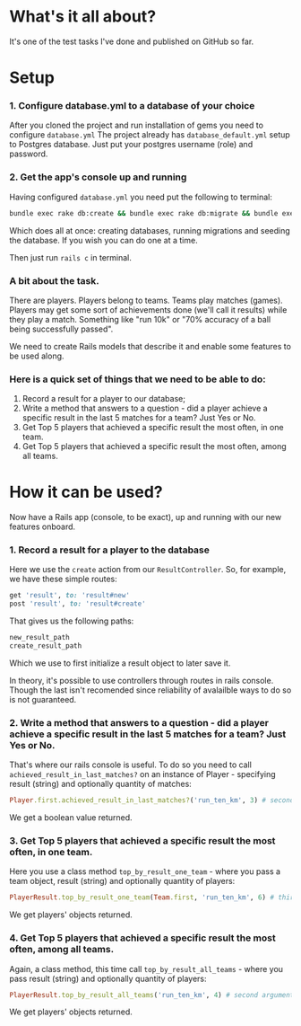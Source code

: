 # What's it all about?
It's one of the test tasks I've done and published on GitHub so far.

# Setup
### 1. Configure database.yml to a database of your choice
After you cloned the project and run installation of gems you need to configure `database.yml`
The project already has `database_default.yml` setup to Postgres database. Just put your postgres username (role) and password.

### 2. Get the app's console up and running
Having configured `database.yml` you need put the following to terminal:
```bash
bundle exec rake db:create && bundle exec rake db:migrate && bundle exec rake db:seed 
```
Which does all at once: creating databases, running migrations and seeding the database. If you wish you can do one at a time.

Then just run `rails c` in terminal.


### A bit about the task.
There are players. Players belong to teams. Teams play matches (games).
Players may get some sort of achievements done (we'll call it results) while they play a match. Something like "run 10k" or "70% accuracy of a ball being successfully passed".

We need to create Rails models that describe it and enable some features to be used along.

### Here is a quick set of things that we need to be able to do:
1. Record a result for a player to our database;
2. Write a method that answers to a question - did a player achieve a specific result in the last 5 matches for a team? Just Yes or No.
3. Get Top 5 players that achieved a specific result the most often, in one team.
4. Get Top 5 players that achieved a specific result the most often, among all teams.

# How it can be used?
Now have a Rails app (console, to be exact), up and running with our new features onboard.

### 1. Record a result for a player to the database

Here we use the `create` action from our `ResultController`.
So, for example, we have these simple routes:
```ruby
get 'result', to: 'result#new'
post 'result', to: 'result#create'
```
That gives us the following paths:
```ruby
new_result_path
create_result_path
```
Which we use to first initialize a result object to later save it. 

In theory, it's possible to use controllers through routes in rails console. Though the last isn't recomended since reliability of avalailble ways to do so is not guaranteed.


### 2. Write a method that answers to a question - did a player achieve a specific result in the last 5 matches for a team? Just Yes or No.

That's where our rails console is useful.
To do so you need to call `achieved_result_in_last_matches?` on an instance of Player - specifying result (string) and optionally quantity of matches:
```ruby
Player.first.achieved_result_in_last_matches?('run_ten_km', 3) # second argument - matches_amount is optional, by default it's 5
```
We get a boolean value returned.


### 3. Get Top 5 players that achieved a specific result the most often, in one team.
Here you use a class method `top_by_result_one_team` - where you pass a team object, result (string) and optionally quantity of players:
```ruby
PlayerResult.top_by_result_one_team(Team.first, 'run_ten_km', 6) # third argument - players_amount is optional, by default it's 5
```
We get players' objects returned.

### 4. Get Top 5 players that achieved a specific result the most often, among all teams.
Again, a class method, this time call `top_by_result_all_teams` - where you pass result (string) and optionally quantity of players:
```ruby
PlayerResult.top_by_result_all_teams('run_ten_km', 4) # second argument - players_amount is optional, by default it's 5
```
We get players' objects returned.
